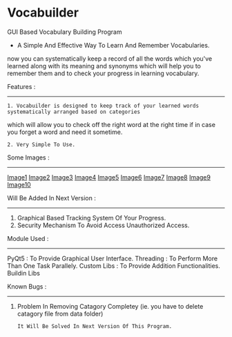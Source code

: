 # Vocabuilder
 GUI Based Vocabulary Building Program

 - A Simple And Effective Way To Learn And Remember Vocabularies.


 now you can systematically keep a record of all the words which you've learned along with its meaning and synonyms
 which will help you to remember them and to check your progress in learning vocabulary.

Features : 
************ 
    1. Vocabuilder is designed to keep track of your learned words systematically arranged based on categories 
   which will allow you to check off the right word at the right time if in case you forget a word and need it sometime.


    2. Very Simple To Use.


Some Images :
****************
[Image1](https://github.com/tanmay606/Vocabuilder/blob/master/Images/1.png)
[Image2](https://github.com/tanmay606/Vocabuilder/blob/master/Images/2.pngg)
[Image3](https://github.com/tanmay606/Vocabuilder/blob/master/Images/3.png)
[Image4](https://github.com/tanmay606/Vocabuilder/blob/master/Images/4.png)
[Image5](https://github.com/tanmay606/Vocabuilder/blob/master/Images/5.png)
[Image6](https://github.com/tanmay606/Vocabuilder/blob/master/Images/6.png)
[Image7](https://github.com/tanmay606/Vocabuilder/blob/master/Images/7.png)
[Image8](https://github.com/tanmay606/Vocabuilder/blob/master/Images/8.png)
[Image9](https://github.com/tanmay606/Vocabuilder/blob/master/Images/9.png)
[Image10](https://github.com/tanmay606/Vocabuilder/blob/master/Images/10.png)


Will Be Added In Next Version :
**********************************

1. Graphical Based Tracking System Of Your Progress.
2. Security Mechanism To Avoid Access Unauthorized Access.

Module Used : 
**************

PyQt5 : To Provide Graphical User Interface.
Threading : To Perform More Than One Task Parallely.
Custom Libs : To Provide Addition Functionalities.
Buildin Libs


Known Bugs : 
****************
 1. Problem In Removing Catagory Completey (ie. you have to delete catagory file from data folder)

 		It Will Be Solved In Next Version Of This Program.


